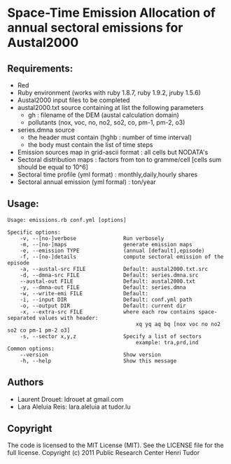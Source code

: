 # Space-Time Emission Allocation of annual sectoral emissions for Austal2000

## Requirements:

*   Red
*   Ruby environment (works with ruby 1.8.7, ruby 1.9.2, jruby 1.5.6)
*   Austal2000 input files to be completed
*   austal2000.txt source containing at list the following parameters
    *    gh : filename of the DEM (austal calculation domain)
    *    pollutants (nox, voc, no, no2, so2, co, pm-1, pm-2, o3)
*   series.dmna source
    *   the header must contain (hghb : number of time interval)
    *   the body must contain the list of time steps
*   Emission sources map in grid-ascii format : all cells but NODATA's
*   Sectoral distribution maps : factors from ton to gramme/cell [cells sum should be equal to 10^6]
*   Sectoral time profile (yml format) : monthly,daily,hourly shares
*   Sectoral annual emission (yml formal) : ton/year

## Usage:


    Usage: emissions.rb conf.yml [options]

    Specific options:
        -v, --[no-]verbose               Run verbosely
        -m, --[no-]maps                  generate emission maps
        -e, --emission TYPE              (annual [default],episode)
        -f, --[no-]details               compute sectoral emission of the episode
        -a, --austal-src FILE            Default: austal2000.txt.src
        -d, --dmna-src FILE              Default: series.dmna.src
        --austal-out FILE                Default: austal2000.txt
        -y, --dmna-out FILE              Default: series.dmna
        -w, --write-emi FILE             Default:
        -i, --input DIR                  Default: conf.yml path
        -o, --output DIR                 Default: current dir
        -x, --extra-src FILE             where each row contains space-separated values with header:
                                             xq yq aq bq [nox voc no no2 so2 co pm-1 pm-2 o3]
        -s, --sector x,y,z               Specify a list of sectors
                                             example: tra,prd,ind
    Common options:
        --version                        Show version
        -h, --help                       Show this message

## Authors

*    Laurent Drouet: ldrouet at gmail.com
*    Lara Aleluia Reis: lara.aleluia at tudor.lu

## Copyright

The code is licensed to the MIT License (MIT). See the LICENSE file for the full license. 
Copyright (c) 2011 Public Research Center Henri Tudor

